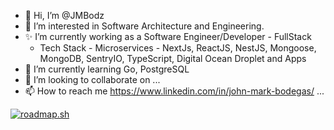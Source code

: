 - 👋 Hi, I’m @JMBodz
- 👀 I’m interested in Software Architecture and Engineering.
- ✨ I’m currently working as a Software Engineer/Developer - FullStack
   - Tech Stack - Microservices - NextJs, ReactJS, NestJS, Mongoose, MongoDB, SentryIO, TypeScript, Digital Ocean Droplet and Apps
- 🌱 I’m currently learning Go, PostgreSQL
- 💞️ I’m looking to collaborate on ...
- 📫 How to reach me https://www.linkedin.com/in/john-mark-bodegas/ ...

<!---
JMBodz/JMBodz is a ✨ special ✨ repository because its `README.md` (this file) appears on your GitHub profile.
You can click the Preview link to take a look at your changes.
--->

[![roadmap.sh](https://roadmap.sh/card/wide/65e4043a8947e435e76abcf1?variant=dark)](https://roadmap.sh)
